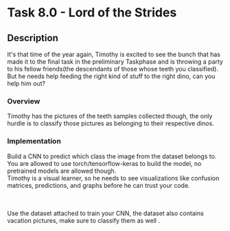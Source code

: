 # Task 8.0 -  Lord of the Strides

## Description
It's that time of the year again, Timothy is excited to see the bunch that has made it to the final task in the preliminary Taskphase and is throwing a party to his fellow friends(the descendants of those whose teeth you classified).<br>
But he needs help feeding the right kind of stuff to the right dino, can you help him out?

### Overview
Timothy has the pictures of the teeth samples collected though, the only hurdle is to  classify those pictures as belonging to their respective dinos.


### Implementation

Build a CNN to predict which class the image from the dataset belongs to.<br>
You are allowed to use torch/tensorflow-keras to build the model, no pretrained models are allowed though.<br>
Timothy is a visual learner, so he needs to see visualizations like confusion matrices, predictions, and graphs before he can trust your code.<br>

<br>
<br>
Use the dataset attached to train your CNN, the dataset also contains vacation pictures, make sure to classify them as well .<br>


